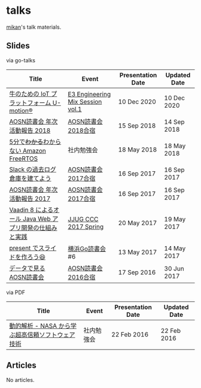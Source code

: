 # talks

[mikan](https://github.com/mikan)'s talk materials.

## Slides

via go-talks

| Title                       | Event | Presentation Date | Updated Date |
| --------------------------- | ----- | ----------------- | ------------ |
| [牛のための IoT プラットフォーム U-motion®](https://speakerdeck.com/mikan/niu-falsetamefalse-iot-puratutohuomu-u-motion-r) | [E3 Engineering Mix Session vol.1](https://e3meetup.connpass.com/event/197623/) | 10 Dec 2020 | 10 Dec 2020 |
| [AOSN読書会 年次活動報告 2018](https://go-talks.appspot.com/github.com/mikan/talks/aosn-report-2018.slide) | [AOSN読書会 2018合宿](https://aosn.github.io/) | 15 Sep 2018 | 14 Sep 2018 |
| [5分で~~わかる~~わからない Amazon FreeRTOS](https://go-talks.appspot.com/github.com/mikan/talks/amazon-freertos-5min.slide#1) | 社内勉強会 | 18 May 2018 | 18 May 2018 |
| [Slack の過去ログ倉庫を建てよう](https://go-talks.appspot.com/github.com/mikan/talks/aosn-lt-2017.slide) | [AOSN読書会 2017合宿](https://aosn.github.io/event/6-0916camp) | 16 Sep 2017 | 16 Sep 2017 |
| [AOSN読書会 年次活動報告 2017](https://go-talks.appspot.com/github.com/mikan/talks/aosn-report-2017.slide) | [AOSN読書会 2017合宿](https://aosn.github.io/event/6-0916camp) | 16 Sep 2017 | 16 Sep 2017 |
| [Vaadin 8 によるオール Java Web アプリ開発の仕組みと実践](https://go-talks.appspot.com/github.com/mikan/talks/ccc-vaadin-8.slide) | [JJUG CCC 2017 Spring](http://www.java-users.jp/ccc2017spring/) | 20 May 2017 | 19 May 2017 |
| [present でスライドを作ろう😆](https://go-talks.appspot.com/github.com/mikan/talks/intro-to-present.slide) | [横浜Go読書会](https://yokohama-go-reading.connpass.com/) #6 | 13 May 2017 | 14 May 2017 |
| [データで見るAOSN読書会](https://go-talks.appspot.com/github.com/mikan/talks/aosn-lt-2016.slide) | [AOSN読書会 2016合宿](http://aosn.ws/event/3-0917camp) | 17 Sep 2016 | 30 Jun 2017 |

via PDF

| Title                       | Event | Presentation Date | Updated Date |
| --------------------------- | ----- | ----------------- | ------------ |
| [動的解析 - NASA から学ぶ超高信頼ソフトウェア技術](https://github.com/mikan/jpf-demo/blob/master/docs/2016-02-22_APDC-DevFest-4.pdf) | 社内勉強会 | 22 Feb 2016 | 22 Feb 2016 |

## Articles

No articles.
